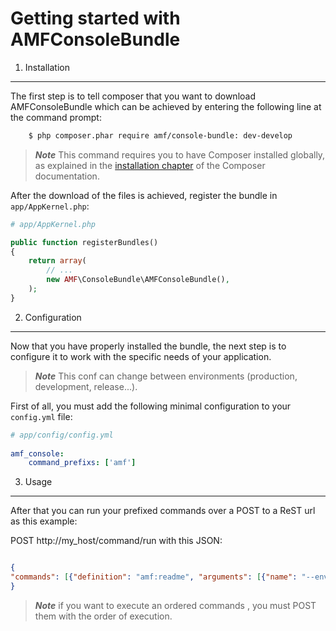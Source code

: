 Getting started with AMFConsoleBundle
=======================================

1) Installation
----------------------------------


The first step is to tell composer that you want to download AMFConsoleBundle which can
be achieved by entering the following line at the command prompt:

```bash
    $ php composer.phar require amf/console-bundle: dev-develop
```

> ***Note*** This command requires you to have Composer installed globally, as explained
in the [installation chapter](https://getcomposer.org/doc/00-intro.md)
of the Composer documentation.

After the download of the files is achieved, register the bundle in `app/AppKernel.php`:

```php
# app/AppKernel.php

public function registerBundles()
{
    return array(
        // ...
        new AMF\ConsoleBundle\AMFConsoleBundle(),
    );
}
```

2) Configuration
-------------------------------

Now that you have properly installed the bundle, the next step is to configure it to work with the specific needs of your application.

> ***Note*** This conf can change between environments (production, development, release...). 

First of all, you must add the following minimal configuration to your `config.yml` file:

```yaml
# app/config/config.yml
    
amf_console:
    command_prefixs: ['amf']

```

3) Usage
--------

After that you can run your prefixed commands over a POST to a ReST url as this example: 

POST http://my_host/command/run with this JSON:

```json

{
"commands": [{"definition": "amf:readme", "arguments": [{"name": "--env", "value": "dev"}]}]
}

```

> ***Note*** if you want to execute an ordered commands , you must POST them with the order of execution.